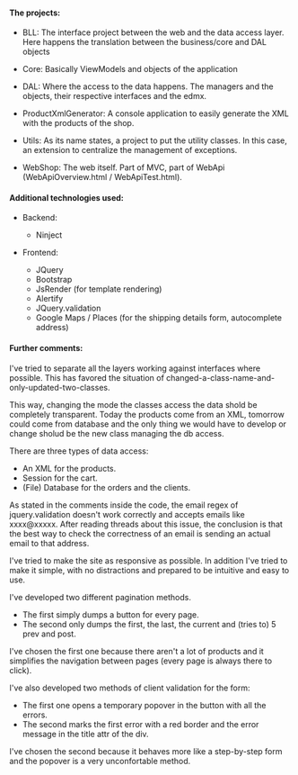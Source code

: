 #### The projects:

- BLL: 
  The interface project between the web and the data access layer. Here happens the translation between the business/core and DAL objects
  
- Core:
  Basically ViewModels and objects of the application
  
- DAL:
  Where the access to the data happens. The managers and the objects, their respective interfaces and the edmx.
  
- ProductXmlGenerator:
  A console application to easily generate the XML with the products of the shop.
  
- Utils:
  As its name states, a project to put the utility classes. In this case, an extension to centralize the management of  exceptions.
  
- WebShop:
  The web itself. Part of MVC, part of WebApi (WebApiOverview.html / WebApiTest.html).
  


#### Additional technologies used:

- Backend:
  - Ninject
  
- Frontend:
  - JQuery
  - Bootstrap
  - JsRender (for template rendering)
  - Alertify
  - JQuery.validation
  - Google Maps / Places (for the shipping details form, autocomplete address)




#### Further comments:

  I've tried to separate all the layers working against interfaces where possible. This has favored the situation of changed-a-class-name-and-only-updated-two-classes.

  This way, changing the mode the classes access the data shold be completely transparent. Today the products come from an XML, tomorrow could come from database and the only thing we would have to develop or change sholud be the new class managing the db access.

  There are three types of data access: 
  - An XML for the products.
  - Session for the cart.
  - (File) Database for the orders and the clients.


  As stated in the comments inside the code, the email regex of jquery.validation doesn't work correctly and accepts emails like xxxx@xxxxx. After reading threads about this issue, the conclusion is that the best way to check the correctness of an email is sending an actual email to that address.


  I've tried to make the site as responsive as possible. In addition I've tried to make it simple, with no distractions and prepared to be intuitive and easy to use.


  I've developed two different pagination methods.
  - The first simply dumps a button for every page.
  - The second only dumps the first, the last, the current and (tries to) 5 prev and post.


  I've chosen the first one because there aren't a lot of products and it simplifies the navigation between pages (every page is always there to click).
  
  I've also developed two methods of client validation for the form:
  - The first one opens a temporary popover in the button with all the errors.
  - The second marks the first error with a red border and the error message in the title attr of the div.


  I've chosen the second because it behaves more like a step-by-step form and the popover is a very unconfortable method.
  
  
